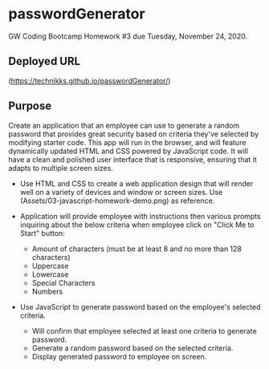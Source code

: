 # passwordGenerator
GW Coding Bootcamp Homework #3 due Tuesday, November 24, 2020.

## Deployed URL
(https://technikks.github.io/passwordGenerator/)

## Purpose
Create an application that an employee can use to generate a random password that provides great security based on criteria they've selected by modifying starter code. This app will run in the browser, and will feature dynamically updated HTML and CSS powered by JavaScript code. It will have a clean and polished user interface that is responsive, ensuring that it adapts to multiple screen sizes. 

* Use HTML and CSS to create a web application design that will render well on a variety of devices and window or screen sizes. Use (Assets/03-javascript-homework-demo.png) as reference. 

* Application will provide employee with instructions then various prompts inquiring about the below criteria when employee click on "Click Me to Start" button: 
    * Amount of characters (must be at least 8 and no more than 128 characters)
    * Uppercase
    * Lowercase
    * Special Characters
    * Numbers

* Use JavaScript to generate password based on the employee's selected criteria. 
    * Will confirm that employee selected at least one criteria to generate password. 
    * Generate a random password based on the selected criteria. 
    * Display generated password to employee on screen. 
    

